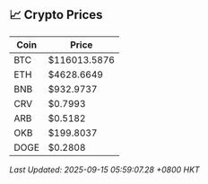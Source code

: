 ## 📈 Crypto Prices

| Coin | Price |
| ---- | ----- |
| BTC | $116013.5876 |
| ETH | $4628.6649 |
| BNB | $932.9737 |
| CRV | $0.7993 |
| ARB | $0.5182 |
| OKB | $199.8037 |
| DOGE | $0.2808 |

_Last Updated: 2025-09-15 05:59:07.28 +0800 HKT_